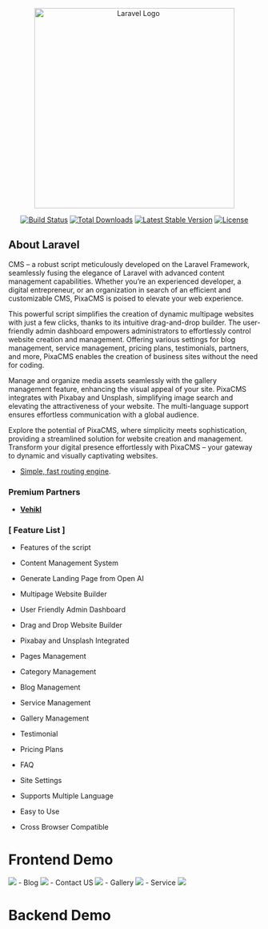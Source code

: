<p align="center"><a href="https://laravel.com" target="_blank">
<img src="https://raw.githubusercontent.com/laravel/art/master/logo-lockup/5%20SVG/2%20CMYK/1%20Full%20Color/laravel-logolockup-cmyk-red.svg" width="400" alt="Laravel Logo"></a></p>

<p align="center">
<a href="https://github.com/laravel/framework/actions">
<img src="https://github.com/laravel/framework/workflows/tests/badge.svg" alt="Build Status"></a>
<a href="https://packagist.org/packages/laravel/framework">
<img src="https://img.shields.io/packagist/dt/laravel/framework" alt="Total Downloads"></a>
<a href="https://packagist.org/packages/laravel/framework">
<img src="https://img.shields.io/packagist/v/laravel/framework" alt="Latest Stable Version"></a>
<a href="https://packagist.org/packages/laravel/framework">
<img src="https://img.shields.io/packagist/l/laravel/framework" alt="License"></a>
</p>

## About Laravel

CMS – a robust script meticulously developed on the Laravel Framework, seamlessly fusing the elegance of Laravel with advanced content management capabilities. Whether you’re an experienced developer, a digital entrepreneur, or an organization in search of an efficient and customizable CMS, PixaCMS is poised to elevate your web experience.

This powerful script simplifies the creation of dynamic multipage websites with just a few clicks, thanks to its intuitive drag-and-drop builder. The user-friendly admin dashboard empowers administrators to effortlessly control website creation and management. Offering various settings for blog management, service management, pricing plans, testimonials, partners, and more, PixaCMS enables the creation of business sites without the need for coding.

Manage and organize media assets seamlessly with the gallery management feature, enhancing the visual appeal of your site. PixaCMS integrates with Pixabay and Unsplash, simplifying image search and elevating the attractiveness of your website. The multi-language support ensures effortless communication with a global audience.

Explore the potential of PixaCMS, where simplicity meets sophistication, providing a streamlined solution for website creation and management. Transform your digital presence effortlessly with PixaCMS – your gateway to dynamic and visually captivating websites.

-   [Simple, fast routing engine](https://laravel.com/docs/routing).

### Premium Partners

-   **[Vehikl](https://vehikl.com/)**

### [ Feature List ]

-   Features of the script

-   Content Management System
-   Generate Landing Page from Open AI
-   Multipage Website Builder
-   User Friendly Admin Dashboard
-   Drag and Drop Website Builder
-   Pixabay and Unsplash Integrated
-   Pages Management
-   Category Management
-   Blog Management
-   Service Management
-   Gallery Management
-   Testimonial
-   Pricing Plans
-   FAQ
-   Site Settings
-   Supports Multiple Language
-   Easy to Use
-   Cross Browser Compatible

# Frontend Demo

 <img src="public/demo/screencapture-127-0-0-1-8000-website-2024-11-22-02_57_12.png">
 - Blog
 <img src="public/demo/127.0.0.1_8000_website_blog.png">
 - Contact US
 <img src="public/demo/127.0.0.1_8000_website_contact-us.png">
 - Gallery
 <img src="public/demo/127.0.0.1_8000_website_gallery.png">
 - Service
 <img src="public/demo/127.0.0.1_8000_website_service.png">

# Backend Demo
